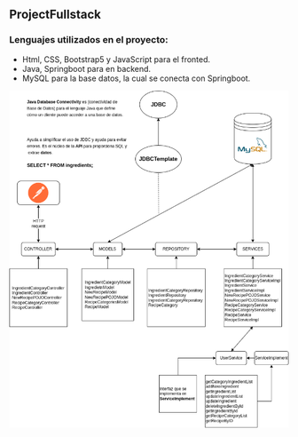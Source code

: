 ## ProjectFullstack
### Lenguajes utilizados en el proyecto:

* Html, CSS, Bootstrap5 y JavaScript para el fronted.
* Java, Springboot para en backend.
* MySQL para la base datos, la cual se conecta con Springboot.

![structure backend API springboot](Structure_API_Backend.drawio.png)